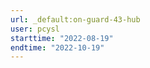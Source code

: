 ```yaml
---
url: _default:on-guard-43-hub
user: pcysl
starttime: "2022-08-19"
endtime: "2022-10-19"
---
```

<reserve />